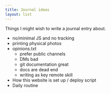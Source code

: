 ```yaml
---
title: Journal ideas
layout: list
---
```


Things I might wish to write a journal entry about.

- no/minimal JS and no tracking
- printing physical photos
- opinions.txt
  - prefer public channels
  - DMs bad
  - git documentation great
  - docs are dead end
  - writing as key remote skill
- How this website is set up / deploy script
- Daily routine